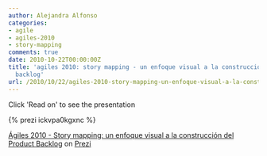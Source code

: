 ```yaml
---
author: Alejandra Alfonso
categories:
- agile
- agiles-2010
- story-mapping
comments: true
date: 2010-10-22T00:00:00Z
title: 'agiles 2010: story mapping - un enfoque visual a la construcción del product
  backlog'
url: /2010/10/22/agiles-2010-story-mapping-un-enfoque-visual-a-la-construccion-del-product-backlog/
---
```


Click 'Read on' to see the presentation

<!--more-->

{% prezi ickvpa0kgxnc %}

[Ágiles 2010 - Story mapping: un enfoque visual a la construcción del Product Backlog](http://prezi.com/ickvpa0kgxnc/agiles-2010-story-mapping-un-enfoque-visual-a-la-construccion-del-product-backlog/) on [Prezi](http://prezi.com)

